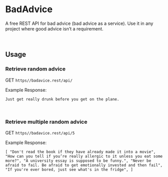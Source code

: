 # BadAdvice

A free REST API for bad advice (bad advice as a service). Use it in any project where good advice isn’t a requirement.

<br>

## Usage

### Retrieve random advice

GET `https//badavice.rest/api/`

Example Response:

`Just get really drunk before you get on the plane.`

<br>

### Retrieve multiple random advice

GET `https//badavice.rest/api/5`

Example Response:

`[ "Don't read the book if they have already made it into a movie", "How can you tell if you’re really allergic to it unless you eat some more?", "A university essay is supposed to be funny.", "Never be afraid to fail. Be afraid to get emotionally invested and then fail", "If you're ever bored, just see what's in the fridge", ]`
